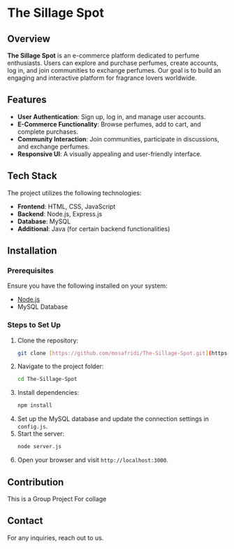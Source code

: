 # The Sillage Spot

## Overview
**The Sillage Spot** is an e-commerce platform dedicated to perfume enthusiasts. Users can explore and purchase perfumes, create accounts, log in, and join communities to exchange perfumes. Our goal is to build an engaging and interactive platform for fragrance lovers worldwide.

## Features
- **User Authentication**: Sign up, log in, and manage user accounts.
- **E-Commerce Functionality**: Browse perfumes, add to cart, and complete purchases.
- **Community Interaction**: Join communities, participate in discussions, and exchange perfumes.
- **Responsive UI**: A visually appealing and user-friendly interface.

## Tech Stack
The project utilizes the following technologies:
- **Frontend**: HTML, CSS, JavaScript
- **Backend**: Node.js, Express.js
- **Database**: MySQL
- **Additional**: Java (for certain backend functionalities)

## Installation
### Prerequisites
Ensure you have the following installed on your system:
- [Node.js](https://nodejs.org/)
- MySQL Database

### Steps to Set Up
1. Clone the repository:
   ```sh
   git clone [https://github.com/mosafridi/The-Sillage-Spot.git](https://github.com/Mosafridi/The-Sillage-Spot.git)
   ```
2. Navigate to the project folder:
   ```sh
   cd The-Sillage-Spot
   ```
3. Install dependencies:
   ```sh
   npm install
   ```
4. Set up the MySQL database and update the connection settings in `config.js`.
5. Start the server:
   ```sh
   node server.js
   ```
6. Open your browser and visit `http://localhost:3000`.

## Contribution
This is a Group Project For collage 


## Contact
For any inquiries, reach out to us.


